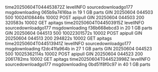time20250604T044453872Z levelINFO sourcedownloadgo177 msgdownloading 065b9a7416ba in 19 1 GB parts
GIN 20250604  044503  500  10024108446s  10002  POST apipull
GIN 20250604  044503  200  320583s  10002  GET apitags
time20250604T044503915Z levelINFO sourcedownloadgo177 msgdownloading f36b668ebcd3 in 20 1 GB parts
GIN 20250604  044513  500  10022301572s  10002  POST apipull
GIN 20250604  044513  200  294822s  10002  GET apitags
time20250604T044513941Z levelINFO sourcedownloadgo177 msgdownloading f2dc41fa964b in 27 1 GB parts
GIN 20250604  044523  500  10025362114s  10002  POST apipull
GIN 20250604  044523  200  2061782ms  10002  GET apitags
time20250604T044523998Z levelINFO sourcedownloadgo177 msgdownloading 0bd51f8f0c97 in 40 1 GB parts